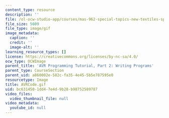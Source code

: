```yaml
---
content_type: resource
description: ''
file: /ol-ocw-studio-app/courses/mas-962-special-topics-new-textiles-spring-2010/bc6314501dd47e4d9b28b98752589787_AVRCode.gif
file_size: 5609
file_type: image/gif
image_metadata:
  caption: ''
  credit: ''
  image-alt: ''
learning_resource_types: []
license: https://creativecommons.org/licenses/by-nc-sa/4.0/
ocw_type: OCWImage
parent_title: 'AVR Programming Tutorial, Part 2: Writing Programs'
parent_type: CourseSection
parent_uid: a860002e-582c-fa35-4e45-5b5e787595e0
resourcetype: Image
title: AVRCode.gif
uid: bc631450-1dd4-7e4d-9b28-b98752589787
video_files:
  video_thumbnail_file: null
video_metadata:
  youtube_id: null
---
```

